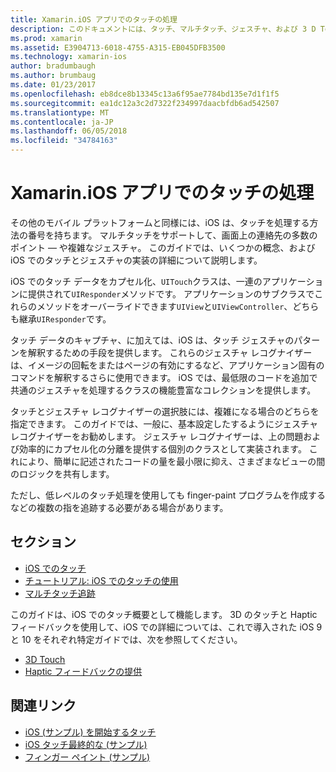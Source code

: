 ```yaml
---
title: Xamarin.iOS アプリでのタッチの処理
description: このドキュメントには、タッチ、マルチタッチ、ジェスチャ、および 3 D Touch Xamarin.iOS アプリで使用する方法を説明するガイドへのリンクがします。
ms.prod: xamarin
ms.assetid: E3904713-6018-4755-A315-EB045DFB3500
ms.technology: xamarin-ios
author: bradumbaugh
ms.author: brumbaug
ms.date: 01/23/2017
ms.openlocfilehash: eb8dce8b13345c13a6f95ae7784bd135e7d1f1f5
ms.sourcegitcommit: ea1dc12a3c2d7322f234997daacbfdb6ad542507
ms.translationtype: MT
ms.contentlocale: ja-JP
ms.lasthandoff: 06/05/2018
ms.locfileid: "34784163"
---
```

# <a name="handling-touch-in-xamarinios-apps"></a>Xamarin.iOS アプリでのタッチの処理

その他のモバイル プラットフォームと同様には、iOS は、タッチを処理する方法の番号を持ちます。 マルチタッチをサポートして、画面上の連絡先の多数のポイント — や複雑なジェスチャ。 このガイドでは、いくつかの概念、および iOS でのタッチとジェスチャの実装の詳細について説明します。

iOS でのタッチ データをカプセル化、`UITouch`クラスは、一連のアプリケーションに提供されて`UIResponder`メソッドです。 アプリケーションのサブクラスでこれらのメソッドをオーバーライドできます`UIView`と`UIViewController`、どちらも継承`UIResponder`です。

タッチ データのキャプチャ、に加えては、iOS は、タッチ ジェスチャのパターンを解釈するための手段を提供します。 これらのジェスチャ レコグナイザーは、イメージの回転をまたはページの有効にするなど、アプリケーション固有のコマンドを解釈するさらに使用できます。 iOS では、最低限のコードを追加で共通のジェスチャを処理するクラスの機能豊富なコレクションを提供します。

タッチとジェスチャ レコグナイザーの選択肢には、複雑になる場合のどちらを指定できます。 このガイドでは、一般に、基本設定したするようにジェスチャ レコグナイザーをお勧めします。 ジェスチャ レコグナイザーは、上の問題および効率的にカプセル化の分離を提供する個別のクラスとして実装されます。 これにより、簡単に記述されたコードの量を最小限に抑え、さまざまなビューの間のロジックを共有します。

ただし、低レベルのタッチ処理を使用しても finger-paint プログラムを作成するなどの複数の指を追跡する必要がある場合があります。

## <a name="sections"></a>セクション

-  [iOS でのタッチ](touch-in-ios.md)
-  [チュートリアル: iOS でのタッチの使用](ios-touch-walkthrough.md)
-  [マルチタッチ追跡](touch-tracking.md)

このガイドは、iOS でのタッチ概要として機能します。 3D のタッチと Haptic フィードバックを使用して、iOS での詳細については、これで導入された iOS 9 と 10 をそれぞれ特定ガイドでは、次を参照してください。

* [3D Touch](~/ios/platform/3d-touch.md)
* [Haptic フィードバックの提供](~/ios/user-interface/ios-ui/haptic-feedback.md)

## <a name="related-links"></a>関連リンク

- [iOS (サンプル) を開始するタッチ](https://developer.xamarin.com/samples/monotouch/ApplicationFundamentals/Touch_start)
- [iOS タッチ最終的な (サンプル)](https://developer.xamarin.com/samples/monotouch/ApplicationFundamentals/Touch_final)
- [フィンガー ペイント (サンプル)](https://developer.xamarin.com/samples/monotouch/ApplicationFundamentals/FingerPaint)
